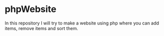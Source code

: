 # phpWebsite
In this repository I will try to make a website using php where you can add items, remove items and sort them.
